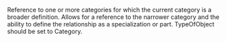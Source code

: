 Reference to one or more categories for which the current category is a broader definition. Allows for a reference to the narrower category and the ability to define the relationship as a specialization or part. TypeOfObject should be set to Category.